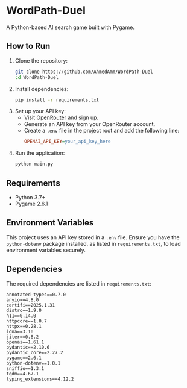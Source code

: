# WordPath-Duel

A Python-based AI search game built with Pygame.

## How to Run

1. Clone the repository:
   ```bash
   git clone https://github.com/AhmedAmm/WordPath-Duel
   cd WordPath-Duel
   ```
2. Install dependencies:
   ```bash
   pip install -r requirements.txt
   ```
3. Set up your API key:
   - Visit [OpenRouter](https://openrouter.ai/) and sign up.
   - Generate an API key from your OpenRouter account.
   - Create a `.env` file in the project root and add the following line:
     ```ini
     OPENAI_API_KEY=your_api_key_here
     ```
4. Run the application:
   ```bash
   python main.py
   ```

## Requirements
- Python 3.7+
- Pygame 2.6.1

## Environment Variables
This project uses an API key stored in a `.env` file. Ensure you have the `python-dotenv` package installed, as listed in `requirements.txt`, to load environment variables securely.

## Dependencies
The required dependencies are listed in `requirements.txt`:
```
annotated-types==0.7.0
anyio==4.8.0
certifi==2025.1.31
distro==1.9.0
h11==0.14.0
httpcore==1.0.7
httpx==0.28.1
idna==3.10
jiter==0.8.2
openai==1.61.1
pydantic==2.10.6
pydantic_core==2.27.2
pygame==2.6.1
python-dotenv==1.0.1
sniffio==1.3.1
tqdm==4.67.1
typing_extensions==4.12.2

